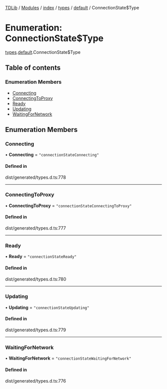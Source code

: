 [TDLib](../README.md) / [Modules](../modules.md) / [index](../modules/index.md) / [types](../modules/index.types.md) / [default](../modules/index.types.default.md) / ConnectionState$Type

# Enumeration: ConnectionState$Type

[types](../modules/index.types.md).[default](../modules/index.types.default.md).ConnectionState$Type

## Table of contents

### Enumeration Members

- [Connecting](index.types.default.ConnectionState_Type.md#connecting)
- [ConnectingToProxy](index.types.default.ConnectionState_Type.md#connectingtoproxy)
- [Ready](index.types.default.ConnectionState_Type.md#ready)
- [Updating](index.types.default.ConnectionState_Type.md#updating)
- [WaitingForNetwork](index.types.default.ConnectionState_Type.md#waitingfornetwork)

## Enumeration Members

### Connecting

• **Connecting** = ``"connectionStateConnecting"``

#### Defined in

dist/generated/types.d.ts:778

___

### ConnectingToProxy

• **ConnectingToProxy** = ``"connectionStateConnectingToProxy"``

#### Defined in

dist/generated/types.d.ts:777

___

### Ready

• **Ready** = ``"connectionStateReady"``

#### Defined in

dist/generated/types.d.ts:780

___

### Updating

• **Updating** = ``"connectionStateUpdating"``

#### Defined in

dist/generated/types.d.ts:779

___

### WaitingForNetwork

• **WaitingForNetwork** = ``"connectionStateWaitingForNetwork"``

#### Defined in

dist/generated/types.d.ts:776
